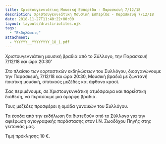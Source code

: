 ```yaml
---
title: Χριστουγεννιάτικη Μουσική Εσπερίδα - Παρασκευή 7/12/18
description: Χριστουγεννιάτικη Μουσική Εσπερίδα - Παρασκευή 7/12/18
date: 2018-11-27T11:40:22+00:00
layout: layouts/drastiriotites.njk
tags:
  - "Εκδηλώσεις"
attachment:
  - YYYYYY__YYYYYYYY_18_1.pdf
---
```


Χριστουγεννιάτικη μουσική βραδιά από το Σύλλογο, την Παρασκευή 7/12/18 και ώρα 20:30'

<!-- excerpt -->

Στο πλαίσιο των εορταστικών εκδηλώσεων του Συλλόγου, διοργανώνουμε την Παρασκευή, 7/12/18 και ώρα 20:30, Μουσική βραδιά με ζωντανή ποιοτική μουσική, σπιτικούς μεζέδες και άφθονο κρασί.

Σας περιμένουμε, σε Χριστουγεννιάτικη ατμόσφαιρα και παρεΐστικη διάθεση, να περάσουμε μια όμορφη βραδιά.

Τους μεζέδες προσφέρει η ομάδα γυναικών του Συλλόγου.

Τα έσοδα από την εκδήλωση θα διατεθούν από το Σύλλογο για την αφιέρωση αγιογραφικής παράστασης στον Ι.Ν. Ζωοδόχου Πηγής στης γειτονιάς μας.

Τιμή πρόκλησης 10 €.
